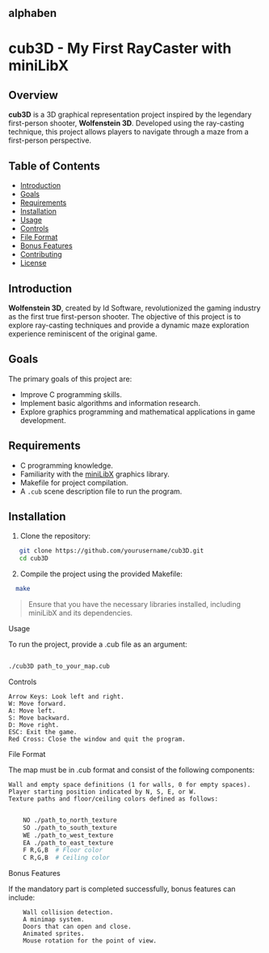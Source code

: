 ## alphaben 
# cub3D - My First RayCaster with miniLibX

## Overview

**cub3D** is a 3D graphical representation project inspired by the legendary first-person shooter, **Wolfenstein 3D**. Developed using the ray-casting technique, this project allows players to navigate through a maze from a first-person perspective. 

## Table of Contents
- [Introduction](#introduction)
- [Goals](#goals)
- [Requirements](#requirements)
- [Installation](#installation)
- [Usage](#usage)
- [Controls](#controls)
- [File Format](#file-format)
- [Bonus Features](#bonus-features)
- [Contributing](#contributing)
- [License](#license)

## Introduction

**Wolfenstein 3D**, created by Id Software, revolutionized the gaming industry as the first true first-person shooter. The objective of this project is to explore ray-casting techniques and provide a dynamic maze exploration experience reminiscent of the original game.

## Goals

The primary goals of this project are:
- Improve C programming skills.
- Implement basic algorithms and information research.
- Explore graphics programming and mathematical applications in game development.

## Requirements

- C programming knowledge.
- Familiarity with the [miniLibX](https://github.com/42School/minilibx) graphics library.
- Makefile for project compilation.
- A `.cub` scene description file to run the program.

## Installation

1. Clone the repository:
```bash
   git clone https://github.com/yourusername/cub3D.git
   cd cub3D
```
2. Compile the project using the provided Makefile:
```bash  
  make
```

 >    Ensure that you have the necessary libraries installed, including miniLibX and its dependencies.

Usage

To run the project, provide a .cub file as an argument:

```bash

./cub3D path_to_your_map.cub
``` 
Controls

    Arrow Keys: Look left and right.
    W: Move forward.
    A: Move left.
    S: Move backward.
    D: Move right.
    ESC: Exit the game.
    Red Cross: Close the window and quit the program.

File Format

The map must be in .cub format and consist of the following components:

    Wall and empty space definitions (1 for walls, 0 for empty spaces).
    Player starting position indicated by N, S, E, or W.
    Texture paths and floor/ceiling colors defined as follows:

```bash

    NO ./path_to_north_texture
    SO ./path_to_south_texture
    WE ./path_to_west_texture
    EA ./path_to_east_texture
    F R,G,B  # Floor color
    C R,G,B  # Ceiling color
```
Bonus Features

If the mandatory part is completed successfully, bonus features can include:
```text 
    Wall collision detection.
    A minimap system.
    Doors that can open and close.
    Animated sprites.
    Mouse rotation for the point of view.
```
